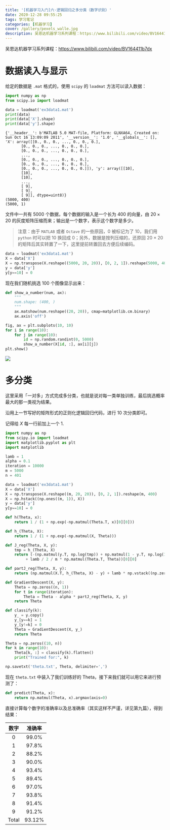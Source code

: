 ```yaml
---
title: '[机器学习入门]六·逻辑回归之多分类（数字识别）'
date: 2020-12-28 09:55:25
tags: 学习笔记
categories: [机器学习]
cover: /gallery/pexels_walle.jpg
description: 吴恩达机器学习系列课程：https://www.bilibili.com/video/BV164411b7dx
---
```




吴恩达机器学习系列课程：https://www.bilibili.com/video/BV164411b7dx

<!--more-->



# 数据读入与显示

给定的数据是 `.mat` 格式的，使用 `scipy` 的 `loadmat` 方法可以读入数据：

```python
import numpy as np
from scipy.io import loadmat

data = loadmat('ex3data1.mat')
print(data)
print(data['X'].shape)
print(data['y'].shape)
```

```
{'__header__': b'MATLAB 5.0 MAT-file, Platform: GLNXA64, Created on: Sun Oct 16 13:09:09 2011', '__version__': '1.0', '__globals__': [], 'X': array([[0., 0., 0., ..., 0., 0., 0.],
       [0., 0., 0., ..., 0., 0., 0.],
       [0., 0., 0., ..., 0., 0., 0.],
       ...,
       [0., 0., 0., ..., 0., 0., 0.],
       [0., 0., 0., ..., 0., 0., 0.],
       [0., 0., 0., ..., 0., 0., 0.]]), 'y': array([[10],
       [10],
       [10],
       ...,
       [ 9],
       [ 9],
       [ 9]], dtype=uint8)}
(5000, 400)
(5000, 1)
```

文件中一共有 $5000$ 个数据，每个数据的输入是一个长为 $400$ 的向量，由 $20\times 20$ 的灰度矩阵压缩而来；输出是一个数字，表示这个数字是多少。

> 注意：由于 `MATLAB` 或者 `Octave` 的一些原因，$0$ 被标记为了 $10$，我们用 `python` 时可以把 $10$ 换回成 $0$；另外，数据是按列压缩的，还原回 $20\times20$ 的矩阵后其实转置了一下，这里提前转置回去方便后续编码。

```python
data = loadmat('ex3data1.mat')
X = data['X']
X = np.transpose(X.reshape((5000, 20, 20)), [0, 2, 1]).reshape(5000, 400)
y = data['y']
y[y==10] = 0
```

现在我们随机挑选 $100$ 个图像显示出来：

```python
def show_a_number(num, ax):
	"""
	num.shape: (400, )
	"""
	ax.matshow(num.reshape((20, 20)), cmap=matplotlib.cm.binary)
	ax.axis('off')

fig, ax = plt.subplots(10, 10)
for i in range(10):
	for j in range(10):
		id = np.random.randint(0, 5000)
		show_a_number(X[id, :], ax[i][j])
plt.show()
```

![](Figure_0.png)



# 多分类

这里采用「一对多」方式完成多分类，也就是说对每一类单独训练，最后挑选概率最大的那一类视为结果。

沿用上一节写好的矩阵形式的正则化逻辑回归代码，进行 $10$ 次分类即可。

记得给 $X$ 每一行前加上一个 $1$. 

```python
import numpy as np
from scipy.io import loadmat
import matplotlib.pyplot as plt
import matplotlib

lamb = 1
alpha = 0.1
iteration = 10000
m = 5000
n = 401

data = loadmat('ex3data1.mat')
X = data['X']
X = np.transpose(X.reshape((m, 20, 20)), [0, 2, 1]).reshape(m, 400)
X = np.hstack((np.ones((m, 1)), X))
y = data['y']
y[y==10] = 0

def h(Theta, x):
	return 1 / (1 + np.exp(-np.matmul(Theta.T, x)[0][0]))

def h_(Theta, X):
	return 1 / (1 + np.exp(-np.matmul(X, Theta)))

def J_reg(Theta, X, y):
	tmp = h_(Theta, X)
	return (-(np.matmul(y.T, np.log(tmp)) + np.matmul(1 - y.T, np.log(1 - tmp))) / m\
		 + lamb / 2 / m * np.matmul(Theta.T, Theta))[0][0]

def partJ_reg(Theta, X, y):
	return (np.matmul(X.T, h_(Theta, X) - y) + lamb * np.vstack((np.zeros((1, 1)), Theta[1:, :]))) / m

def GradientDescent(X, y):
	Theta = np.zeros((n, 1))
	for t in range(iteration):
		Theta = Theta - alpha * partJ_reg(Theta, X, y)
	return Theta

def classify(k):
	y_ = y.copy()
	y_[y==k] = 1
	y_[y!=k] = 0
	Theta = GradientDescent(X, y_)
	return Theta

Theta = np.zeros((10, n))
for k in range(10):
	Theta[k, :] = classify(k).flatten()
	print("Trained for:", k)

np.savetxt('theta.txt', Theta, delimiter=',')
```

现在 `theta.txt` 中装入了我们训练好的 Theta，接下来我们就可以用它来进行预测了：

```python
def predict(Theta, x):
	return np.matmul(Theta, x).argmax(axis=0)
```

直接计算每个数字的准确率以及总准确率（其实这样不严谨，详见第九篇），得到结果：

| 数字  | 准确率 |
| :---: | :----: |
|   0   | 99.0%  |
|   1   | 97.8%  |
|   2   | 88.2%  |
|   3   | 90.0%  |
|   4   | 93.4%  |
|   5   | 89.4%  |
|   6   | 97.0%  |
|   7   | 93.8%  |
|   8   | 91.4%  |
|   9   | 91.2%  |
| Total | 93.12% |

